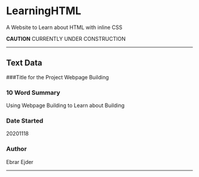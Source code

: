 # LearningHTML
A Website to Learn about HTML with inline CSS


**CAUTION** CURRENTLY UNDER CONSTRUCTION



---

## Text Data

###Title for the Project
Webpage Building

### 10 Word Summary
Using Webpage Building to Learn about Building

### Date Started
20201118

### Author
Ebrar Ejder

---
